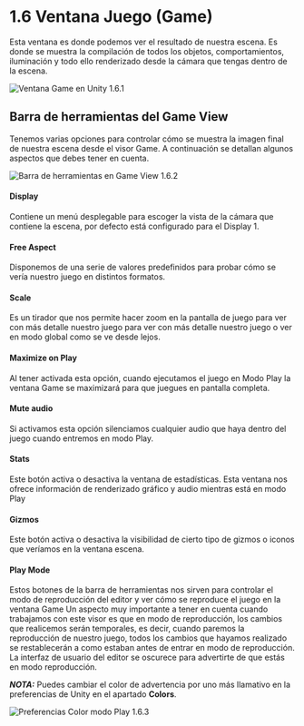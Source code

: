 # 1.6 Ventana Juego (Game)

Esta ventana es donde podemos ver el resultado de nuestra escena. Es donde se muestra la compilación de todos los objetos, comportamientos, iluminación y todo ello renderizado desde la cámara que tengas dentro de la escena.

![Ventana Game en Unity 1.6.1](https://github.com/jstleon/programacion-videojuegos/blob/main/01%20Introducci%C3%B3n%20a%20Unity/1.6%20Ventana%20Juego%20(Game)/img/1.6%20Ventana%20Game%201.6.1.png "Ventana Game en unity 1.6.1")

## Barra de herramientas del Game View
Tenemos varias opciones para controlar cómo se muestra la imagen final de nuestra escena desde el visor Game. A continuación se detallan algunos aspectos que debes tener en cuenta.

![Barra de herramientas en Game View 1.6.2](https://github.com/jstleon/programacion-videojuegos/blob/main/01%20Introducci%C3%B3n%20a%20Unity/1.6%20Ventana%20Juego%20(Game)/img/1.6_barra-de-herramientas-del-Game-View_1.6.2.png "Barra de herramientas en Game View 1.6.2")

#### Display
Contiene un menú desplegable para escoger la vista de la cámara que contiene la escena, por defecto está configurado para el Display 1.


#### Free Aspect
Disponemos de una serie de valores predefinidos para probar cómo se vería nuestro juego en distintos formatos.


#### Scale
Es un tirador que nos permite hacer zoom en la pantalla de juego para ver con más detalle nuestro juego para ver con más detalle nuestro juego o ver en modo global como se ve desde lejos.


#### Maximize on Play
Al tener activada esta opción, cuando ejecutamos el juego en Modo Play la ventana Game se maximizará para que juegues en pantalla completa.


#### Mute audio
Si activamos esta opción silenciamos cualquier audio que haya dentro del juego cuando entremos en modo Play.


#### Stats
Este botón activa o desactiva la ventana de estadísticas. Esta ventana nos ofrece información de renderizado gráfico y audio mientras está en modo Play


#### Gizmos
Este botón activa o desactiva la visibilidad de cierto tipo de gizmos o iconos que veríamos en la ventana escena.


#### Play Mode
Estos botones de la barra de herramientas nos sirven para controlar el modo de reproducción del editor y ver cómo se reproduce el juego en la ventana Game Un aspecto muy importante a tener en cuenta cuando trabajamos con este visor es que en modo de reproducción, los cambios que realicemos serán temporales, es decir, cuando paremos la reproducción de nuestro juego, todos los cambios que hayamos realizado se restablecerán a como estaban antes de entrar en modo de reproducción. La interfaz de usuario del editor se oscurece para advertirte de que estás en modo reproducción.

***NOTA:*** Puedes cambiar el color de advertencia por uno más llamativo en la preferencias de Unity en el apartado **Colors**.

![Preferencias Color modo Play 1.6.3](https://github.com/jstleon/programacion-videojuegos/blob/main/01%20Introducci%C3%B3n%20a%20Unity/1.6%20Ventana%20Juego%20(Game)/img/1.6_preferencias_unity_color_play_mode_1.6.3.png "Preferencias Color modo Play 1.6.3")
